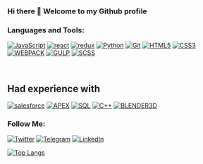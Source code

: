 ### Hi there :wave: Welcome to my Github profile

### Languages and Tools:


[![JavaScript](https://img.shields.io/badge/-JavaScript-090909?style=for-the-badge&logo=JavaScript&logoColor=#F7DF1E)][1]
[![react](https://img.shields.io/badge/-react-090909?style=for-the-badge&logo=react&logoColor=#00D8FF)][1]
[![redux](https://img.shields.io/badge/-redux-090909?style=for-the-badge&logo=redux&logoColor=#7248B5)][1]
[![Python](https://img.shields.io/badge/-python-090909?style=for-the-badge&logo=python&logoColor=#f7f200)][1]
[![Git](https://img.shields.io/badge/-Git-090909?style=for-the-badge&logo=Git&logoColor=#E84E31)][1]
[![HTML5](https://img.shields.io/badge/-HTML5-090909?style=for-the-badge&logo=HTML5&logoColor=#E14B25)][1]
[![CSS3](https://img.shields.io/badge/-CSS3-090909?style=for-the-badge&logo=CSS3&logoColor=264DE4)][1]
[![WEBPACK](https://img.shields.io/badge/-WEBPACK-090909?style=for-the-badge&logo=WEBPACK&logoColor=264DE4)][1]
[![GULP](https://img.shields.io/badge/-GULP-090909?style=for-the-badge&logo=GULP&logoColor=#b4cbfe)][1]
[![SCSS](https://img.shields.io/badge/-SCSS-090909?style=for-the-badge&logo=CSS3&logoColor=#8877ee)][1]

<br/>

## Had experience with 

[![salesforce](https://img.shields.io/badge/-salesforce-090909?style=for-the-badge&logo=salesforce&logoColor=264DE4)][1]
[![APEX](https://img.shields.io/badge/-APEX-090909?style=for-the-badge&logo=APEX&logoColor=264DE4)][1]
[![SQL](https://img.shields.io/badge/-mySQL-090909?style=for-the-badge&logo=mySQL&logoColor=264DE4)][1]
[![C++](https://img.shields.io/badge/-C++-090909?style=for-the-badge&logo=C++&logoColor=6296CC)][1]
[![BLENDER3D](https://img.shields.io/badge/-BLENDER3D-090909?style=for-the-badge&logo=BLENDER3D&logoColor=264DE4)][1]


### Follow Me:


[![Twitter](https://img.shields.io/badge/-Twitter-090909?style=for-the-badge&logo=Twitter&logoColor=1C9DEB)](https://twitter.com/Hikari71126460)
[![Telegram](https://img.shields.io/badge/-Telegram-090909?style=for-the-badge&logo=telegram&logoColor=27A0D9)](https://t.me/Dmitriy_quit)
[![LinkedIn](https://img.shields.io/badge/-LinkedIn-090909?style=for-the-badge&logo=linkedin&logoColor=007BB6)](https://www.linkedin.com/in/dovguchev-dmitriy-735645213/)

[![Top Langs](https://github-readme-codewars-stats.herokuapp.com/api/?username=Dimtriy811&card&customcolor=bg:040F0F_fg:1D1D1F_text:2E96C0_logo:B92F21_stroke:f75402)](https://www.linkedin.com/in/sergey-zhulym/)

[1]: (https://github.com/Dmitriy811)
